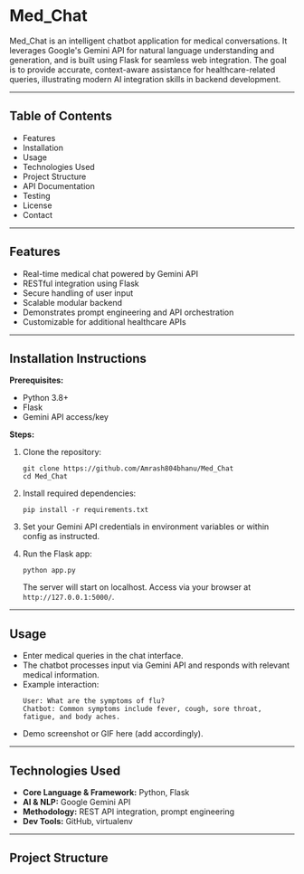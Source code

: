 # Med_Chat

Med_Chat is an intelligent chatbot application for medical conversations. It leverages Google's Gemini API for natural language understanding and generation, and is built using Flask for seamless web integration. The goal is to provide accurate, context-aware assistance for healthcare-related queries, illustrating modern AI integration skills in backend development.

---

## Table of Contents
- Features
- Installation
- Usage
- Technologies Used
- Project Structure
- API Documentation
- Testing
- License
- Contact

---

## Features

- Real-time medical chat powered by Gemini API
- RESTful integration using Flask
- Secure handling of user input
- Scalable modular backend
- Demonstrates prompt engineering and API orchestration
- Customizable for additional healthcare APIs

---

## Installation Instructions

**Prerequisites:**
- Python 3.8+
- Flask
- Gemini API access/key

**Steps:**

1. Clone the repository:
    ```
    git clone https://github.com/Amrash804bhanu/Med_Chat
    cd Med_Chat
    ```

2. Install required dependencies:
    ```
    pip install -r requirements.txt
    ```

3. Set your Gemini API credentials in environment variables or within config as instructed.

4. Run the Flask app:
    ```
    python app.py
    ```
    The server will start on localhost. Access via your browser at `http://127.0.0.1:5000/`.

---

## Usage

- Enter medical queries in the chat interface.
- The chatbot processes input via Gemini API and responds with relevant medical information.
- Example interaction:
    ```
    User: What are the symptoms of flu?
    Chatbot: Common symptoms include fever, cough, sore throat, fatigue, and body aches.
    ```
- Demo screenshot or GIF here (add accordingly).

---

## Technologies Used

- **Core Language & Framework:** Python, Flask
- **AI & NLP:** Google Gemini API
- **Methodology:** REST API integration, prompt engineering
- **Dev Tools:** GitHub, virtualenv

---

## Project Structure

